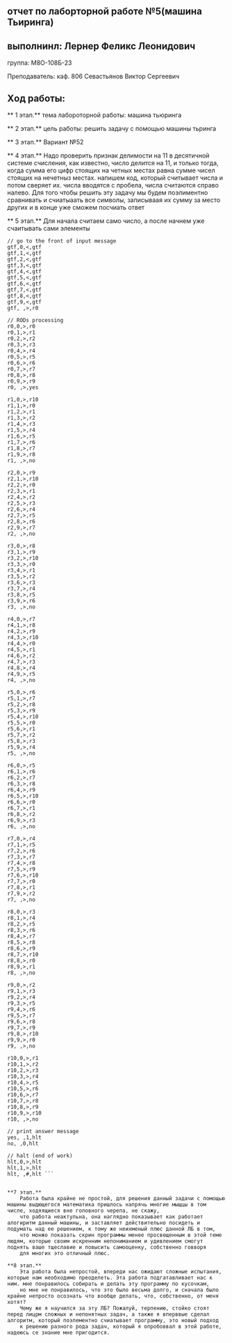 ## отчет по лаборторной работе №5(машина Тьиринга)

## выполнинл: Лернер Феликс Леонидович

  группа: M8O-108Б-23

  Преподаватель: каф. 806 Севастьянов Виктор Сергеевич

## Хoд работы:

 ** 1 этап.**
      тема лабороторной работы: машина тьюринга

 ** 2 этап.** 
      цель работы: решить задачу с помощью машины тьринга

 ** 3 этап.**
      Вариант №52

 ** 4 этап.**
      Надо проверить признак делимости на 11 в десятичной системе счисления, как известно, число делится на 11, и только тогда, когда сумма его цифр стоящих на четных местах равна сумме чисел стоящих на нечетныз местах. напишем код, который считывает числа и потом сверяет их. числа вводятся с пробела, числа считаются справо налево. Для того чтобы решить эту задачу мы будем поэлиментно сравнивать и счиатыаать все символы, записываая их сумму за место других и в конце уже сможем посчиать ответ

 ** 5 этап.**
      Для начала считаем само число, а после начнем уже счаитывать сами элементы

```
// go to the front of input message 
gtf,0,<,gtf
gtf,1,<,gtf
gtf,2,<,gtf
gtf,3,<,gtf
gtf,4,<,gtf
gtf,5,<,gtf
gtf,6,<,gtf
gtf,7,<,gtf
gtf,8,<,gtf
gtf,9,<,gtf
gtf, ,>,r0

// RODs processing 
r0,0,>,r0
r0,1,>,r1
r0,2,>,r2
r0,3,>,r3
r0,4,>,r4
r0,5,>,r5
r0,6,>,r6
r0,7,>,r7
r0,8,>,r8
r0,9,>,r9
r0, ,>,yes

r1,0,>,r10
r1,1,>,r0
r1,2,>,r1
r1,3,>,r2
r1,4,>,r3
r1,5,>,r4
r1,6,>,r5
r1,7,>,r6
r1,8,>,r7
r1,9,>,r8
r1, ,>,no

r2,0,>,r9
r2,1,>,r10
r2,2,>,r0
r2,3,>,r1
r2,4,>,r2
r2,5,>,r3
r2,6,>,r4
r2,7,>,r5
r2,8,>,r6
r2,9,>,r7
r2, ,>,no

r3,0,>,r8
r3,1,>,r9
r3,2,>,r10
r3,3,>,r0
r3,4,>,r1
r3,5,>,r2
r3,6,>,r3
r3,7,>,r4
r3,8,>,r5
r3,9,>,r6
r3, ,>,no

r4,0,>,r7
r4,1,>,r8
r4,2,>,r9
r4,3,>,r10
r4,4,>,r0
r4,5,>,r1
r4,6,>,r2
r4,7,>,r3
r4,8,>,r4
r4,9,>,r5
r4, ,>,no

r5,0,>,r6
r5,1,>,r7
r5,2,>,r8
r5,3,>,r9
r5,4,>,r10
r5,5,>,r0
r5,6,>,r1
r5,7,>,r2
r5,8,>,r3
r5,9,>,r4
r5, ,>,no

r6,0,>,r5
r6,1,>,r6
r6,2,>,r7
r6,3,>,r8
r6,4,>,r9
r6,5,>,r10
r6,6,>,r0
r6,7,>,r1
r6,8,>,r2
r6,9,>,r3
r6, ,>,no

r7,0,>,r4
r7,1,>,r5
r7,2,>,r6
r7,3,>,r7
r7,4,>,r8
r7,5,>,r9
r7,6,>,r10
r7,7,>,r0
r7,8,>,r1
r7,9,>,r2
r7, ,>,no

r8,0,>,r3
r8,1,>,r4
r8,2,>,r5
r8,3,>,r6
r8,4,>,r7
r8,5,>,r8
r8,6,>,r9
r8,7,>,r10
r8,8,>,r0
r8,9,>,r1
r8, ,>,no

r9,0,>,r2
r9,1,>,r3
r9,2,>,r4
r9,3,>,r5
r9,4,>,r6
r9,5,>,r7
r9,6,>,r8
r9,7,>,r9
r9,8,>,r10
r9,9,>,r0
r9, ,>,no

r10,0,>,r1
r10,1,>,r2
r10,2,>,r3
r10,3,>,r4
r10,4,>,r5
r10,5,>,r6
r10,6,>,r7
r10,7,>,r8
r10,8,>,r9
r10,9,>,r10
r10, ,>,no

// print answer message
yes, ,1,hlt
no, ,0,hlt

// halt (end of work)
hlt,0,>,hlt
hlt,1,>,hlt
hlt, ,#,hlt ```


**7 этап.** 
    Работа была крайне не простой, для решения данный задачи с помощью машины выдющегося математика пришлось напрячь многие мыщцы в том числе, ходяящиеся вне головного черепа, не скажу,
    что работа неактульна, она наглядно показывает как работает алогиритм данный машины, и заставляет действительно посидеть и подумать над ее решением, к тому же неихменый плюс данной ЛБ в том,
    что монжо показать скрин программы менее просвещенным в этой теме людям, которые своим искренним непониманием и удивлением смогут поднять ваше тщеславие и повысить самооценку, собственно говворя 
    для многих это отличный плюс.

**8 этап.**
    Эта работа была непростой, впереди нас ожидают сложные испытания, которые нам необходимо преоделеть. Эта работа подгатавливает нас к ним. мне понравилось собирать и делать эту программу по кусочкам,
    но мне не понравилось, что это было весьма долго, и сначала было крайне непросто осознать что вообще делать, что, собственно, от меня хотят?
    Чему же я научился за эту ЛБ? Пожалуй, терпению, стойко стоят перед лицрм сложных и непонятных задач, а также я вперввые сделал алгоритм, который поэлементно счиатывает программу, это новый подход
    к решению разного рода задач, который я опробоввал в этой работе, надеюсь се знание мне пригодится.

